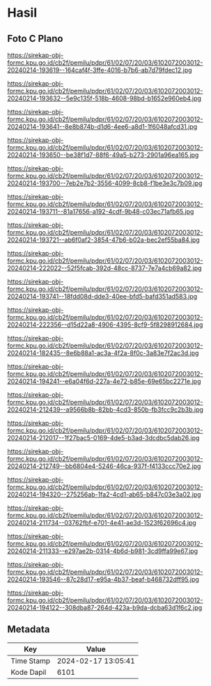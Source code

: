 # Hasil

## Foto C Plano

https://sirekap-obj-formc.kpu.go.id/cb2f/pemilu/pdpr/61/02/07/20/03/6102072003012-20240214-193619--164caf4f-3ffe-4016-b7b6-ab7d79fdec12.jpg

https://sirekap-obj-formc.kpu.go.id/cb2f/pemilu/pdpr/61/02/07/20/03/6102072003012-20240214-193632--5e9c135f-518b-4608-98bd-b1652e960eb4.jpg

https://sirekap-obj-formc.kpu.go.id/cb2f/pemilu/pdpr/61/02/07/20/03/6102072003012-20240214-193641--8e8b874b-d1d6-4ee6-a8d1-1f6048afcd31.jpg

https://sirekap-obj-formc.kpu.go.id/cb2f/pemilu/pdpr/61/02/07/20/03/6102072003012-20240214-193650--be38f1d7-88f6-49a5-b273-2901a96ea165.jpg

https://sirekap-obj-formc.kpu.go.id/cb2f/pemilu/pdpr/61/02/07/20/03/6102072003012-20240214-193700--7eb2e7b2-3556-4099-8cb8-f1be3e3c7b09.jpg

https://sirekap-obj-formc.kpu.go.id/cb2f/pemilu/pdpr/61/02/07/20/03/6102072003012-20240214-193711--81a17656-a192-4cdf-9b48-c03ec71afb65.jpg

https://sirekap-obj-formc.kpu.go.id/cb2f/pemilu/pdpr/61/02/07/20/03/6102072003012-20240214-193721--ab6f0af2-3854-47b6-b02a-bec2ef55ba84.jpg

https://sirekap-obj-formc.kpu.go.id/cb2f/pemilu/pdpr/61/02/07/20/03/6102072003012-20240214-222022--52f5fcab-392d-48cc-8737-7e7a4cb69a82.jpg

https://sirekap-obj-formc.kpu.go.id/cb2f/pemilu/pdpr/61/02/07/20/03/6102072003012-20240214-193741--18fdd08d-dde3-40ee-bfd5-bafd351ad583.jpg

https://sirekap-obj-formc.kpu.go.id/cb2f/pemilu/pdpr/61/02/07/20/03/6102072003012-20240214-222356--d15d22a8-4906-4395-8cf9-5f8298912684.jpg

https://sirekap-obj-formc.kpu.go.id/cb2f/pemilu/pdpr/61/02/07/20/03/6102072003012-20240214-182435--8e6b88a1-ac3a-4f2a-8f0c-3a83e7f2ac3d.jpg

https://sirekap-obj-formc.kpu.go.id/cb2f/pemilu/pdpr/61/02/07/20/03/6102072003012-20240214-194241--e6a04f6d-227a-4e72-b85e-69e65bc2271e.jpg

https://sirekap-obj-formc.kpu.go.id/cb2f/pemilu/pdpr/61/02/07/20/03/6102072003012-20240214-212439--a9566b8b-82bb-4cd3-850b-fb3fcc9c2b3b.jpg

https://sirekap-obj-formc.kpu.go.id/cb2f/pemilu/pdpr/61/02/07/20/03/6102072003012-20240214-212017--1f27bac5-0169-4de5-b3ad-3dcdbc5dab26.jpg

https://sirekap-obj-formc.kpu.go.id/cb2f/pemilu/pdpr/61/02/07/20/03/6102072003012-20240214-212749--bb6804e4-5246-46ca-937f-f4133ccc70e2.jpg

https://sirekap-obj-formc.kpu.go.id/cb2f/pemilu/pdpr/61/02/07/20/03/6102072003012-20240214-194320--275256ab-1fa2-4cd1-ab65-b847c03e3a02.jpg

https://sirekap-obj-formc.kpu.go.id/cb2f/pemilu/pdpr/61/02/07/20/03/6102072003012-20240214-211734--03762fbf-e701-4e41-ae3d-1523f62696c4.jpg

https://sirekap-obj-formc.kpu.go.id/cb2f/pemilu/pdpr/61/02/07/20/03/6102072003012-20240214-211333--e297ae2b-0314-4b6d-b981-3cd9ffa99e67.jpg

https://sirekap-obj-formc.kpu.go.id/cb2f/pemilu/pdpr/61/02/07/20/03/6102072003012-20240214-193546--87c28d17-e95a-4b37-beaf-b468732dff95.jpg

https://sirekap-obj-formc.kpu.go.id/cb2f/pemilu/pdpr/61/02/07/20/03/6102072003012-20240214-194122--308dba87-264d-423a-b9da-dcba63d1f6c2.jpg


## Metadata

| Key        | Value               |
| ---------- | ------------------- |
| Time Stamp | 2024-02-17 13:05:41 |
| Kode Dapil | 6101                |



